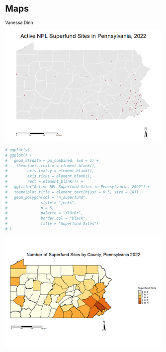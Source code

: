 Maps
================
Vanessa Dinh

![](data_cleaning_files/figure-gfm/unnamed-chunk-6-1.png)<!-- -->

``` r
# ggplotly(
# ggplot() +
#   geom_sf(data = pa_combined, lwd = 1) +
#    theme(axis.text.x = element_blank(),
#         axis.text.y = element_blank(),
#         axis.ticks = element_blank(),
#         rect = element_blank()) +
#   ggtitle("Active NPL Superfund Sites in Pennsylvania, 2022") +
#   theme(plot.title = element_text(hjust = 0.5, size = 18)) +
#   geom_polygon(col = "n_superfund",
#               style = "jenks",
#               n = 5,
#               palette = "YlOrBr",
#               border.col = "black",
#               title = "Superfund Sites") 
# )
```

![](data_cleaning_files/figure-gfm/unnamed-chunk-9-1.png)<!-- -->
